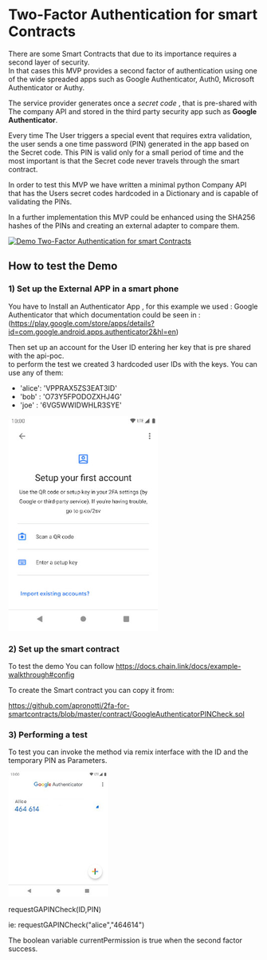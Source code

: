 
# Two-Factor Authentication for smart Contracts

There are some Smart Contracts that due to its importance requires a second layer of security.   
In that cases this MVP provides a second factor of authentication using one of the wide spreaded apps such as Google Authenticator, Auth0, Microsoft Authenticator or Authy.

The service provider generates once a *secret code* , that is pre-shared with The company API and stored in the third party security app such as **Google Authenticator**. 

Every time The User triggers a special event that requires extra validation, the user sends a one time password (PIN) generated in the app based on the Secret code. This PIN is valid only for a small period of time and the most important is that the Secret code never travels through the smart contract. 

In order to test this MVP we have written a minimal python Company API that has the Users secret codes hardcoded in a Dictionary and is capable of validating the PINs.

In a further implementation this MVP could be enhanced using the SHA256 hashes of the PINs and creating an external adapter to compare them.  
          
[![Demo Two-Factor Authentication for smart Contracts](https://img.youtube.com/vi/jyr_Zvz585A/0.jpg)](https://youtu.be/jyr_Zvz585A "Demo Two-Factor Authentication for smart Contracts")

## How to test the Demo

### 1) Set up the External APP in a smart phone

You have to Install an Authenticator App , for this example we used : Google Authenticator  that which documentation could be seen in : (https://play.google.com/store/apps/details?id=com.google.android.apps.authenticator2&hl=en)

Then set up an account for the User ID entering her key that is pre shared with the api-poc.  
to perform the test we created 3 hardcoded user IDs with the keys. You can use any of them: 

* 'alice': 'VPPRAX5ZS3EAT3ID'
* 'bob'  : 'O73Y5FPODOZXHJ4G'
* 'joe'  : '6VG5WWIDWHLR3SYE'


![GitHub Logo](/docs/img/load-qr-sc-screenshot.jpeg)

### 2) Set up the smart contract

To test the demo You can follow 
https://docs.chain.link/docs/example-walkthrough#config

To create the Smart contract you can copy it from: 

https://github.com/apronotti/2fa-for-smartcontracts/blob/master/contract/GoogleAuthenticatorPINCheck.sol

### 3) Performing a test 

To test you can invoke the method via remix interface with the ID and the temporary PIN as Parameters. 

![GitHub Logo](/docs/img/ga-pin-gen-screenshot.jpeg)

requestGAPINCheck(ID,PIN)

ie: requestGAPINCheck("alice","464614")

The boolean variable currentPermission is true when the second factor success. 




